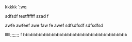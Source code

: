 kkkkk    `:wq

sdfsdf
testffffff
szad
f

awfe
awfeef
awe
faw
fe
awef
sdfsdfsdf
sdfsdfsd

lllll;;;;;;;
f
bbbbbbbbbbbbbbbbbbbbbbbbbbbbbbbbbbbbbbbb